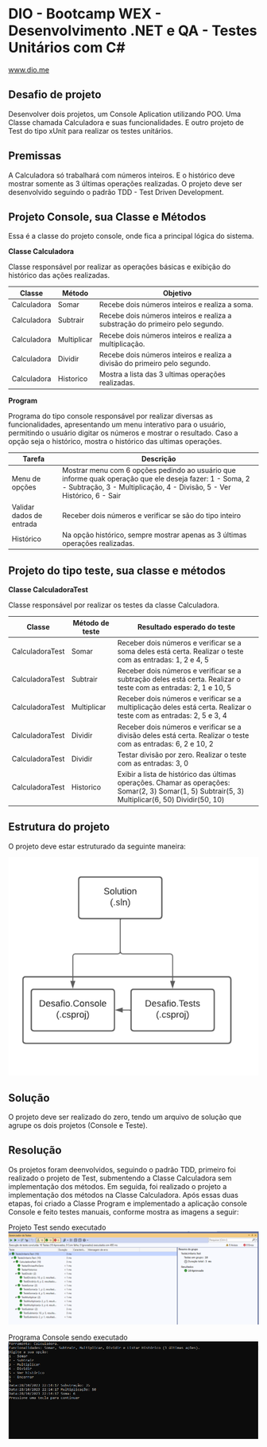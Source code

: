 # DIO - Bootcamp WEX - Desenvolvimento .NET e QA  - Testes Unitários com C#
www.dio.me

## Desafio de projeto
Desenvolver dois projetos, um Console Aplication utilizando POO. Uma Classe chamada Calculadora e suas funcionalidades. E outro projeto de Test do tipo xUnit para realizar os testes unitários.

## Premissas
A Calculadora só trabalhará com números inteiros. E o histórico deve mostrar somente as 3 últimas operações realizadas.
O projeto deve ser desenvolvido seguindo o padrão TDD - Test Driven Development.

## Projeto Console, sua Classe e Métodos

Essa é a classe do projeto console, onde fica a principal lógica do sistema.

**Classe Calculadora**

Classe responsável por realizar as operações básicas e exibição do histórico das ações realizadas.

| Classe          | Método                       | Objetivo                                                                                                                |
|---------------- |------------------------------|-------------------------------------------------------------------------------------------------------------------------|
| Calculadora | Somar      | Recebe dois números inteiros  e realiza a soma.                         |
| Calculadora | Subtrair | Recebe dois números inteiros  e realiza a substração do primeiro pelo segundo.               |
| Calculadora | Multiplicar      | Recebe dois números inteiros  e realiza a multiplicação. |
| Calculadora | Dividir     | Recebe dois números inteiros  e realiza a divisão do primeiro pelo segundo.                                                |
| Calculadora | Historico     | Mostra a lista das 3 ultimas operações realizadas.                                                |

**Program**

Programa do tipo console responsável por realizar diversas as funcionalidades, apresentando um menu interativo para o usuário, permitindo o usuário digitar os números e mostrar o resultado. Caso a opção seja o histórico, mostra o histórico das ultimas operações.

| Tarefa           | Descrição                                                 
|------------------|------------------------------|
| Menu de opções | Mostrar menu com 6 opções pedindo ao usuário que informe quak operação que ele deseja fazer: 1 - Soma, 2 - Subtração, 3 - Multiplicação, 4 - Divisão, 5 - Ver Histórico, 6 -  Sair                                                                            |
| Validar dados de entrada | Receber dois números e verificar se são do tipo inteiro              | 
| Histórico | Na opção histórico, sempre mostrar apenas as 3 últimas operações realizadas.              

## Projeto do tipo teste, sua classe e métodos

**Classe CalculadoraTest**

Classe responsável por realizar os testes da classe Calculadora.

| Classe               | Método de teste                               | Resultado esperado do teste
|----------------------|-----------------------------------------------|--------------------------------------------------------------------------------------------------------------------------------------------|
| CalculadoraTest | Somar         | Receber dois números e verificar se a soma deles está certa. Realizar o teste com as entradas: 1, 2 e 4, 5   |
| CalculadoraTest | Subtrair                     | Receber dois números e verificar se a subtração deles está certa. Realizar o teste com as entradas: 2, 1 e 10, 5                      |
| CalculadoraTest | Multiplicar                 | Receber dois números e verificar se a multiplicação deles está certa. Realizar o teste com as entradas: 2, 5 e 3, 4                       |
| CalculadoraTest | Dividir         | Receber dois números e verificar se a divisão deles está certa. Realizar o teste com as entradas: 6, 2 e 10, 2                        |
| CalculadoraTest | Dividir           | Testar divisão por zero. Realizar o teste com as entradas: 3, 0                    |
| CalculadoraTest | Historico | Exibir a lista de histórico das últimas operações. Chamar as operações: Somar(2, 3) Somar(1, 5) Subtrair(5, 3) Multiplicar(6, 50) Dividir(50, 10)                 |


## Estrutura do projeto

O projeto  deve estar estruturado da seguinte maneira:

<picture>  
  <img alt="Estrutura" src="EstruturaProjeto.png" >
</picture>


## Solução
O projeto deve ser realizado do zero, tendo um arquivo de solução que agrupe os dois projetos (Console e Teste).

## Resolução
Os projetos foram deenvolvidos, seguindo o padrão TDD, primeiro foi realizado o projeto de Test, submentendo a Classe Calculadora sem implementação dos métodos. Em seguida, foi realizado o projeto a implementação dos métodos na Classe Calculadora. Após essas duas etapas, foi criado a Classe Program e implementado a aplicação console Console e feito testes manuais, conforme mostra as imagens a seguir:

Projeto Test sendo executado
<picture>  
  <img alt="Projeto Teste sendo executado" src="https://github.com/GabrielaBrazSantos/teste-unitario-tdd/blob/main/ExecucaoTestes.PNG" >
</picture>

Programa Console sendo executado
<picture>  
  <img alt="Projeto Teste sendo executado" src="https://github.com/GabrielaBrazSantos/teste-unitario-tdd/blob/main/ExecucaoConsole.PNG" >
</picture>
